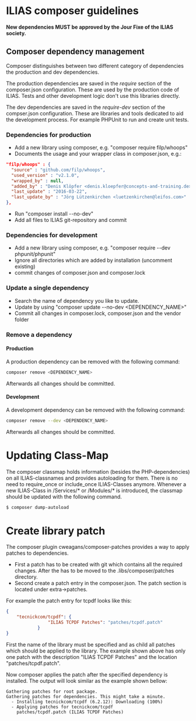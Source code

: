 # ILIAS composer guidelines 

**New dependencies MUST be approved by the Jour Fixe of the ILIAS society.**

## Composer dependency management
Composer distinguishes between two different category of dependencies the 
production and dev dependencies.

The production dependencies are saved in the *require* section of the composer.json
configuration. These are used by the production code of ILIAS. Tests and other development
logic don't use this libraries directly.

The dev dependencies are saved in the *require-dev* section of the compser.json configuration.
These are libraries and tools dedicated to aid the development process. For example
PHPUnit to run and create unit tests.

### Dependencies for production
- Add a new library using composer, e.g. "composer require filp/whoops"
- Documents the usage and your wrapper class in composer.json, e.g.:
```json
"filp/whoops" : {
  "source" : "github.com/filp/whoops",
  "used_version" : "v2.1.0",
  "wrapped_by" : null,
  "added_by" : "Denis Klöpfer <denis.kloepfer@concepts-and-training.de>",
  "last_update" : "2016-03-22",
  "last_update_by" : "Jörg Lützenkirchen <luetzenkirchen@leifos.com>"
},
```

- Run "composer install --no-dev"
- Add all files to ILIAS git-repository and commit

### Dependencies for development
- Add a new library using composer, e.g. "composer require --dev phpunit/phpunit" 
- Ignore all directories which are added by installation (uncomment existing)
- commit changes of composer.json and composer.lock

### Update a single dependency
- Search the name of dependency you like to update.
- Update by using "composer update --no-dev <DEPENDENCY_NAME>"
- Commit all changes in composer.lock, composer.json and the vendor folder

### Remove a dependency
#### Production
A production dependency can be removed with the following command:
```bash
composer remove <DEPENDENCY_NAME>
```
Afterwards all changes should be committed.
 
#### Development
A development dependency can be removed with the following command:
```bash
composer remove --dev <DEPENDENCY_NAME>
```
Afterwards all changes should be committed.

# Updating Class-Map
The composer classmap holds information (besides the PHP-dependencies) on all ILIAS-classnames and 
provides autoloading for them. There is no need to require_once or include_once ILIAS-Classes 
anymore.
Whenever a new ILIAS-Class in /Services\/* or /Modules\/* is introduced, the classmap should be 
updated with the following command. 
```bash
$ composer dump-autoload
```

# Create library patch
The composer plugin cweagans/composer-patches provides a way to apply patches to dependencies.
- First a patch has to be created with git which contains all the required changes. After the 
has to be moved to the .libs/composer/patches directory.
- Second create a patch entry in the composer.json. The patch section is located under extra->patches.

For example the patch entry for tcpdf looks like this:
```json
{
	"tecnickcom/tcpdf": {
				"ILIAS TCPDF Patches": "patches/tcpdf.patch"
			}
}
``` 
First the name of the library must be specified and as child all patches which should be 
applied to the library. The example shown above has only one patch with the description "ILIAS TCPDF Patches" and the
location "patches/tcpdf.patch".

Now composer applies the patch after the specified dependency is installed.
The output will look similar as the example shown bellow:
```
Gathering patches for root package.
Gathering patches for dependencies. This might take a minute.
  - Installing tecnickcom/tcpdf (6.2.12): Downloading (100%)         
  - Applying patches for tecnickcom/tcpdf
    patches/tcpdf.patch (ILIAS TCPDF Patches)

```
